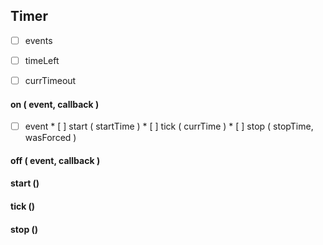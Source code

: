 ## Timer

* [ ]  events
* [ ]  timeLeft
* [ ]  currTimeout


#### on ( event, callback )

* [ ]  event
       * [ ]  start ( startTime )
       * [ ]  tick ( currTime )
       * [ ]  stop ( stopTime, wasForced )


#### off ( event, callback )


#### start ()


#### tick ()


#### stop ()
